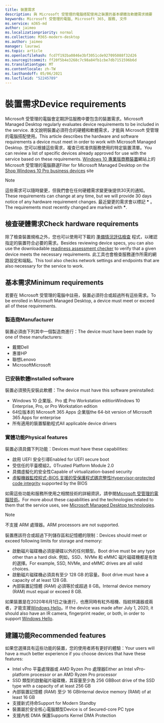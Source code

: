 ```yaml
---
title: 裝置需求
description: 與 Microsoft 受管理的電腦搭配使用之裝置的基本硬體及軟體需求摘要
keywords: Microsoft 受管理的電腦, Microsoft 365, 服務, 文件
ms.service: m365-md
author: jaimeo
ms.localizationpriority: normal
ms.collection: M365-modern-desktop
ms.author: jaimeo
manager: laurawi
ms.topic: article
ms.openlocfilehash: fcd7f192ba0846e3bf3051cde927095088f32d26
ms.sourcegitcommit: ff20f5b4e3268c7c98a84fb1cbe7db7151596b6d
ms.translationtype: MT
ms.contentlocale: zh-TW
ms.lasthandoff: 05/06/2021
ms.locfileid: "52245789"
---
```

# <a name="device-requirements"></a><span data-ttu-id="9c3a6-104">裝置需求</span><span class="sxs-lookup"><span data-stu-id="9c3a6-104">Device requirements</span></span>

<span data-ttu-id="9c3a6-105">Microsoft 受管理的電腦會定期評估服務中要包含的裝置需求。</span><span class="sxs-lookup"><span data-stu-id="9c3a6-105">Microsoft Managed Desktop regularly evaluates device requirements to be included in the service.</span></span> <span data-ttu-id="9c3a6-106">本文說明裝置必須符合的硬體和軟體需求，才能與 Microsoft 受管理的電腦搭配使用。</span><span class="sxs-lookup"><span data-stu-id="9c3a6-106">This article describes the hardware and software requirements a device must meet in order to work with Microsoft Managed Desktop.</span></span> <span data-ttu-id="9c3a6-107">您可以根據這些需求，複查已核准供服務使用的特定裝置清單。</span><span class="sxs-lookup"><span data-stu-id="9c3a6-107">You can review a list of specific devices already approved for use with the service based on these requirements.</span></span> <span data-ttu-id="9c3a6-108">[Windows 10 專業版商務裝置](https://www.microsoft.com/windowsforbusiness/view-all-devices)網站上的 Microsoft 受管理的電腦篩選</span><span class="sxs-lookup"><span data-stu-id="9c3a6-108">Filter for Microsoft Managed Desktop on the [Shop Windows 10 Pro business devices](https://www.microsoft.com/windowsforbusiness/view-all-devices) site</span></span>

> [!NOTE]
> <span data-ttu-id="9c3a6-109">這些需求可以隨時變更，但我們會在任何硬體需求變更後提供30天的通知。</span><span class="sxs-lookup"><span data-stu-id="9c3a6-109">These requirements can change at any time, but we will provide 30 days notice of any hardware requirement changes.</span></span> <span data-ttu-id="9c3a6-110">最近變更的需求會以標記 **\*** 。</span><span class="sxs-lookup"><span data-stu-id="9c3a6-110">The requirements most recently changed are marked with **\***.</span></span> 

## <a name="check-hardware-requirements"></a><span data-ttu-id="9c3a6-111">檢查硬體需求</span><span class="sxs-lookup"><span data-stu-id="9c3a6-111">Check hardware requirements</span></span>

<span data-ttu-id="9c3a6-112">除了檢查裝置規格之外，您也可以使用可下載的 [準備情況評估檢查](../get-ready/readiness-assessment-downloadable.md) 程式，以確認指定的裝置符合必要的需求。</span><span class="sxs-lookup"><span data-stu-id="9c3a6-112">Besides reviewing device specs, you can also use the downloadable [readiness assessment checker](../get-ready/readiness-assessment-downloadable.md) to verify that a given device meets the necessary requirements.</span></span> <span data-ttu-id="9c3a6-113">此工具也會檢查服務運作所需的網路設定和端點。</span><span class="sxs-lookup"><span data-stu-id="9c3a6-113">This tool also checks network settings and endpoints that are also necessary for the service to work.</span></span>

## <a name="minimum-requirements"></a><span data-ttu-id="9c3a6-114">基本需求</span><span class="sxs-lookup"><span data-stu-id="9c3a6-114">Minimum requirements</span></span>

<span data-ttu-id="9c3a6-115">若要在 Microsoft 受管理的電腦中註冊，裝置必須符合或超過所有這些需求。</span><span class="sxs-lookup"><span data-stu-id="9c3a6-115">To be enrolled in Microsoft Managed Desktop, a device must meet or exceed all of these requirements.</span></span>

### <a name="manufacturer"></a><span data-ttu-id="9c3a6-116">製造商</span><span class="sxs-lookup"><span data-stu-id="9c3a6-116">Manufacturer</span></span>

<span data-ttu-id="9c3a6-117">裝置必須由下列其中一個製造商進行：</span><span class="sxs-lookup"><span data-stu-id="9c3a6-117">The device must have been made by one of these manufacturers:</span></span>

- <span data-ttu-id="9c3a6-118">戴爾</span><span class="sxs-lookup"><span data-stu-id="9c3a6-118">Dell</span></span>
- <span data-ttu-id="9c3a6-119">惠普</span><span class="sxs-lookup"><span data-stu-id="9c3a6-119">HP</span></span>
- <span data-ttu-id="9c3a6-120">聯想</span><span class="sxs-lookup"><span data-stu-id="9c3a6-120">Lenovo</span></span>
- <span data-ttu-id="9c3a6-121">Microsoft</span><span class="sxs-lookup"><span data-stu-id="9c3a6-121">Microsoft</span></span>


### <a name="installed-software"></a><span data-ttu-id="9c3a6-122">已安裝軟體</span><span class="sxs-lookup"><span data-stu-id="9c3a6-122">Installed software</span></span>

<span data-ttu-id="9c3a6-123">裝置必須預先安裝此軟體：</span><span class="sxs-lookup"><span data-stu-id="9c3a6-123">The device must have this software preinstalled:</span></span>

- <span data-ttu-id="9c3a6-124">Windows 10 企業版、Pro 或 Pro Workstation edition</span><span class="sxs-lookup"><span data-stu-id="9c3a6-124">Windows 10 Enterprise, Pro, or Pro Workstation edition</span></span>
- <span data-ttu-id="9c3a6-125">64位版本的 Microsoft 365 Apps 企業版</span><span class="sxs-lookup"><span data-stu-id="9c3a6-125">the 64-bit version of Microsoft 365 Apps for enterprise</span></span> 
- <span data-ttu-id="9c3a6-126">所有適用的裝置驅動程式</span><span class="sxs-lookup"><span data-stu-id="9c3a6-126">All applicable device drivers</span></span>


### <a name="physical-features"></a><span data-ttu-id="9c3a6-127">實體功能</span><span class="sxs-lookup"><span data-stu-id="9c3a6-127">Physical features</span></span>

<span data-ttu-id="9c3a6-128">裝置必須具備下列功能：</span><span class="sxs-lookup"><span data-stu-id="9c3a6-128">Devices must have these capabilities:</span></span>

- <span data-ttu-id="9c3a6-129">啟用 UEFI 安全引導</span><span class="sxs-lookup"><span data-stu-id="9c3a6-129">Enabled for UEFI secure boot</span></span> 
- <span data-ttu-id="9c3a6-130">受信任的平臺模組2。0</span><span class="sxs-lookup"><span data-stu-id="9c3a6-130">Trusted Platform Module 2.0</span></span> 
- <span data-ttu-id="9c3a6-131">具備虛擬化的安全性</span><span class="sxs-lookup"><span data-stu-id="9c3a6-131">Capable of virtualization-based security</span></span> 
- <span data-ttu-id="9c3a6-132">[虛擬機器監控程式-BIOS 支援的受保護程式碼完整性](/windows-hardware/drivers/bringup/device-guard-and-credential-guard)</span><span class="sxs-lookup"><span data-stu-id="9c3a6-132">[Hypervisor-protected code integrity](/windows-hardware/drivers/bringup/device-guard-and-credential-guard) supported by the BIOS</span></span>

<span data-ttu-id="9c3a6-133">如需這些功能和服務所使用之相關技術的詳細資訊，請參閱[Microsoft 受管理的電腦技術](../intro/technologies.md)。</span><span class="sxs-lookup"><span data-stu-id="9c3a6-133">For more about these capabilities and the technologies related to them that the service uses, see [Microsoft Managed Desktop technologies](../intro/technologies.md).</span></span>

> [!NOTE]
> <span data-ttu-id="9c3a6-134">不支援 ARM 處理器。</span><span class="sxs-lookup"><span data-stu-id="9c3a6-134">ARM processors are not supported.</span></span>

<span data-ttu-id="9c3a6-135">裝置應該符合或超過下列儲存區和記憶體的限制：</span><span class="sxs-lookup"><span data-stu-id="9c3a6-135">Devices should meet or exceed following limits for storage and memory:</span></span>

- <span data-ttu-id="9c3a6-136">啟動磁片磁碟機必須是硬碟以外的任何類型。</span><span class="sxs-lookup"><span data-stu-id="9c3a6-136">Boot drive must be any type other than a hard disk.</span></span> <span data-ttu-id="9c3a6-137">例如，SSD、NVMe 和 eMMC 磁片磁碟機都是有效的選擇。</span><span class="sxs-lookup"><span data-stu-id="9c3a6-137">For example, SSD, NVMe, and eMMC drives are all valid choices.</span></span>
- <span data-ttu-id="9c3a6-138">啟動磁片磁碟機必須具有至少 128 GB 的容量。</span><span class="sxs-lookup"><span data-stu-id="9c3a6-138">Boot drive must have a capacity of at least 128 GB.</span></span>
- <span data-ttu-id="9c3a6-139">內部裝置記憶體 (RAM) 必須等於或超過 8 GB。</span><span class="sxs-lookup"><span data-stu-id="9c3a6-139">Internal device memory (RAM) must equal or exceed 8 GB.</span></span>

<span data-ttu-id="9c3a6-140">如果裝置是在2020年6月1日之後進行，也應同時有紅外相機、指紋辨識器或兩者，才能支援[Windows Hello](/windows-hardware/design/device-experiences/windows-hello-enhanced-sign-in-security)。</span><span class="sxs-lookup"><span data-stu-id="9c3a6-140">If the device was made after July 1, 2020, it should also have an IR camera, fingerprint reader, or both, in order to support [Windows Hello](/windows-hardware/design/device-experiences/windows-hello-enhanced-sign-in-security).</span></span>

## <a name="recommended-features"></a><span data-ttu-id="9c3a6-141">建議功能</span><span class="sxs-lookup"><span data-stu-id="9c3a6-141">Recommended features</span></span>

<span data-ttu-id="9c3a6-142">如果您選擇具有這些功能的裝置，您的使用者將有更好的體驗：</span><span class="sxs-lookup"><span data-stu-id="9c3a6-142">Your users will have a much better experience if you choose devices that have these features:</span></span>

- <span data-ttu-id="9c3a6-143">Intel vPro 平臺處理器或 AMD Ryzen Pro 處理器</span><span class="sxs-lookup"><span data-stu-id="9c3a6-143">Either an Intel vPro-platform processor or an AMD Ryzen Pro processor</span></span>
- <span data-ttu-id="9c3a6-144">SSD 類型的啟動磁片磁碟機，其容量至少為 256 GB</span><span class="sxs-lookup"><span data-stu-id="9c3a6-144">Boot drive of the SSD type with a capacity of at least 256 GB</span></span>
- <span data-ttu-id="9c3a6-145">內部裝置記憶體 (RAM) 至少 16 GB</span><span class="sxs-lookup"><span data-stu-id="9c3a6-145">Internal device memory (RAM) of at least 16 GB</span></span>
- <span data-ttu-id="9c3a6-146">支援新式待命</span><span class="sxs-lookup"><span data-stu-id="9c3a6-146">Support for Modern Standby</span></span>
- <span data-ttu-id="9c3a6-147">裝置屬於安全核心電腦類型</span><span class="sxs-lookup"><span data-stu-id="9c3a6-147">Device is of Secured-core PC type</span></span>
- <span data-ttu-id="9c3a6-148">支援內核 DMA 保護</span><span class="sxs-lookup"><span data-stu-id="9c3a6-148">Supports Kernel DMA Protection</span></span>
